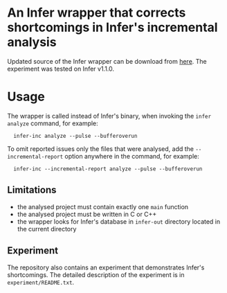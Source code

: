 # An Infer wrapper that corrects shortcomings in Infer's incremental analysis

Updated source of the Infer wrapper can be download from [here](https://github.com/TomasBeranek/infer-wrapper-for-incremental-analysis). The experiment was tested on Infer v1.1.0.

# Usage
The wrapper is called instead of Infer's binary, when invoking the ```infer analyze``` command, for example:

```
  infer-inc analyze --pulse --bufferoverun
```

To omit reported issues only the files that were analysed, add the ```--incremental-report``` option anywhere in the command, for example:

```
  infer-inc --incremental-report analyze --pulse --bufferoverun
```

## Limitations
- the analysed project must contain exactly one ```main``` function
- the analysed project must be written in C or C++
- the wrapper looks for Infer's database in ```infer-out``` directory located in the current directory

## Experiment
The repository also contains an experiment that demonstrates Infer's shortcomings. The detailed description of the experiment is in ```experiment/README.txt```.
